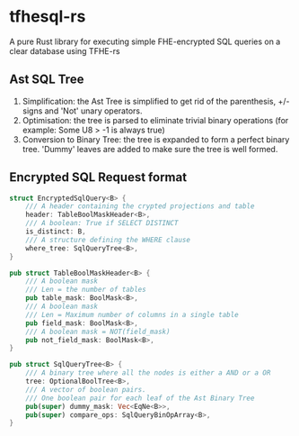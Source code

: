 # tfhesql-rs
A pure Rust library for executing simple FHE-encrypted SQL queries on a clear database using TFHE-rs

## Ast SQL Tree

1. Simplification: the Ast Tree is simplified to get rid of the parenthesis, +/- signs and 'Not' unary operators.
2. Optimisation: the tree is parsed to eliminate trivial binary operations (for example: Some U8 > -1 is always true)
3. Conversion to Binary Tree: the tree is expanded to form a perfect binary tree. 'Dummy' leaves are added to make sure the 
tree is well formed.

## Encrypted SQL Request format

```rust
struct EncryptedSqlQuery<B> {
    /// A header containing the crypted projections and table
    header: TableBoolMaskHeader<B>,
    /// A boolean: True if SELECT DISTINCT 
    is_distinct: B,
    /// A structure defining the WHERE clause
    where_tree: SqlQueryTree<B>,
}

pub struct TableBoolMaskHeader<B> {
    /// A boolean mask
    /// Len = the number of tables
    pub table_mask: BoolMask<B>,
    /// A boolean mask 
    /// Len = Maximum number of columns in a single table
    pub field_mask: BoolMask<B>,
    /// A boolean mask = NOT(field_mask)
    pub not_field_mask: BoolMask<B>,
}

pub struct SqlQueryTree<B> {
    /// A binary tree where all the nodes is either a AND or a OR
    tree: OptionalBoolTree<B>,
    /// A vector of boolean pairs.
    /// One boolean pair for each leaf of the Ast Binary Tree
    pub(super) dummy_mask: Vec<EqNe<B>>,
    pub(super) compare_ops: SqlQueryBinOpArray<B>,
}

```
